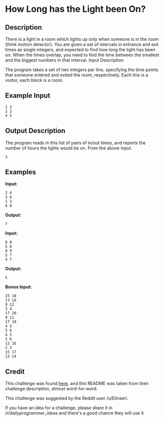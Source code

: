 # How Long has the Light been On?


## Description

There is a light in a room which lights up only when someone is in the room 
(think motion detector). You are given a set of intervals in entrance and exit 
times as single integers, and expected to find how long the light has been on. 
When the times overlap, you need to find the time between the smallest and the 
biggest numbers in that interval. Input Description 

The program takes a set of two integers per line, specifying the time points 
that someone entered and exited the room, respectively. Each line is a 
visitor, each block is a room. 


## Example Input

	1 3
	2 3
	4 5


## Output Description

The program reads in this list of pairs of in/out times, and reports the 
number of hours the lights would be on. From the above input. 

	3


## Examples

**Input:**

	2 4  
	3 6  
	1 3  
	6 8

**Output:**

	7

**Input:**

	6 8
	5 8
	8 9
	5 7
	4 7

**Output:**

	5

**Bonus Input:**

	15 18
	13 16
	9 12
	3 4
	17 20
	9 11
	17 18
	4 5
	5 6
	4 5
	5 6
	13 16
	2 3
	15 17
	13 14


## Credit

This challenge was found [here](https://www.reddit.com/r/dailyprogrammer/comments/7qn07r/20180115_challenge_347_easy_how_long_has_the/), 
and this README was taken from their challenge description, almost 
word-for-word. 

This challenge was suggested by the Reddit user /u/Elinaeri. 

If you have an idea for a challenge, please share it in 
/r/dailyprogrammer_ideas and there's a good chance they will use it. 
